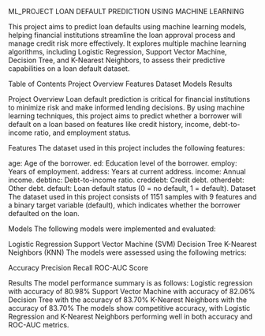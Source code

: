 ML_PROJECT
LOAN DEFAULT PREDICTION USING MACHINE LEARNING

This project aims to predict loan defaults using machine learning models, helping financial institutions streamline the loan approval process and manage credit risk more effectively. It explores multiple machine learning algorithms, including Logistic Regression, Support Vector Machine, Decision Tree, and K-Nearest Neighbors, to assess their predictive capabilities on a loan default dataset.

Table of Contents
Project Overview
Features
Dataset
Models
Results


Project Overview
Loan default prediction is critical for financial institutions to minimize risk and make informed lending decisions. By using machine learning techniques, this project aims to predict whether a borrower will default on a loan based on features like credit history, income, debt-to-income ratio, and employment status.

Features
The dataset used in this project includes the following features:

age: Age of the borrower.
ed: Education level of the borrower.
employ: Years of employment.
address: Years at current address.
income: Annual income.
debtinc: Debt-to-income ratio.
creddebt: Credit debt.
otherdebt: Other debt.
default: Loan default status (0 = no default, 1 = default).
Dataset
The dataset used in this project consists of 1151 samples with 9 features and a binary target variable (default), which indicates whether the borrower defaulted on the loan.

Models
The following models were implemented and evaluated:

Logistic Regression
Support Vector Machine (SVM)
Decision Tree
K-Nearest Neighbors (KNN)
The models were assessed using the following metrics:

Accuracy
Precision
Recall
ROC-AUC Score


Results
The model performance summary is as follows:
Logistic regression with accuracy of 	80.98%
Support Vector Machine with accuracy of	82.06%
Decision Tree with the accuracy of 83.70%
K-Nearest Neighbors with the accuracy of 83.70%
The models show competitive accuracy, with Logistic Regression and K-Nearest Neighbors performing well in both accuracy and ROC-AUC metrics.

